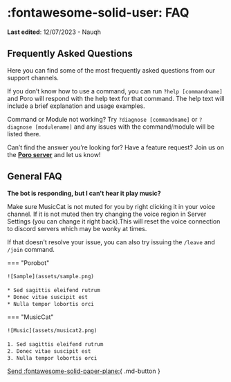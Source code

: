 # :fontawesome-solid-user: FAQ

**Last edited**: 12/07/2023 - Nauqh


## Frequently Asked Questions

Here you can find some of the most frequently asked questions from our support channels.

If you don’t know how to use a command, you can run `?help [commandname]` and Poro will respond with the help text for that command. The help text will include a brief explanation and usage examples.

Command or Module not working? Try `?diagnose [commandname]` or `?diagnose [modulename]` and any issues with the command/module will be listed there.

Can’t find the answer you’re looking for? Have a feature request? Join us on the **[Poro server]()** and let us know!

## General FAQ
<!-- **I’m new to Poro. Where do I start?**

- If you haven’t already, invite Dyno at dyno.gg/invite.
- You will be redirected to your server’s dashboard. You can configure most modules and settings here as well as view logs for your server.
- To get to your server’s dashboard, go to dyno.gg/account, login if necessary, and select your server from the list.
- To view a list of Dyno’s commands, go to dyno.gg/docs/commands.
- To view documentation for all of Dyno’s features, check out dyno.gg/docs.
- To watch the many visual guides on our YouTube channel, visit youtube.com/c/How2Dyno -->

**The bot is responding, but I can't hear it play music?**

Make sure MusicCat is not muted for you by right clicking it in your voice channel. If it is not muted then try changing the voice region in Server Settings (you can change it right back).This will reset the voice connection to discord servers which may be wonky at times.

If that doesn't resolve your issue, you can also try issuing the `/leave` and `/join` command.

=== "Porobot"

    ![Sample](assets/sample.png)

    * Sed sagittis eleifend rutrum
    * Donec vitae suscipit est
    * Nulla tempor lobortis orci

=== "MusicCat"

    ![Music](assets/musicat2.png)

    1. Sed sagittis eleifend rutrum
    2. Donec vitae suscipit est
    3. Nulla tempor lobortis orci

[Send :fontawesome-solid-paper-plane:](#){ .md-button }
